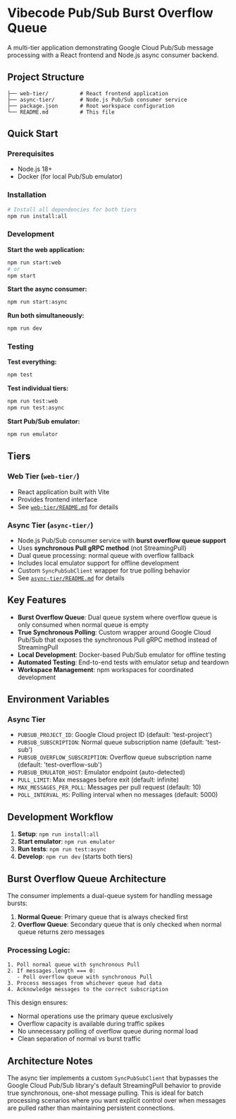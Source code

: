 # Vibecode Pub/Sub Burst Overflow Queue

A multi-tier application demonstrating Google Cloud Pub/Sub message processing with a React frontend and Node.js async consumer backend.

## Project Structure

```
├── web-tier/          # React frontend application
├── async-tier/        # Node.js Pub/Sub consumer service  
├── package.json       # Root workspace configuration
└── README.md          # This file
```

## Quick Start

### Prerequisites
- Node.js 18+
- Docker (for local Pub/Sub emulator)

### Installation
```bash
# Install all dependencies for both tiers
npm run install:all
```

### Development

**Start the web application:**
```bash
npm run start:web
# or
npm start
```

**Start the async consumer:**
```bash
npm run start:async
```

**Run both simultaneously:**
```bash
npm run dev
```

### Testing

**Test everything:**
```bash
npm test
```

**Test individual tiers:**
```bash
npm run test:web
npm run test:async
```

**Start Pub/Sub emulator:**
```bash
npm run emulator
```

## Tiers

### Web Tier (`web-tier/`)
- React application built with Vite
- Provides frontend interface
- See [`web-tier/README.md`](web-tier/README.md) for details

### Async Tier (`async-tier/`)
- Node.js Pub/Sub consumer service with **burst overflow queue support**
- Uses **synchronous Pull gRPC method** (not StreamingPull)
- Dual queue processing: normal queue with overflow fallback
- Includes local emulator support for offline development
- Custom `SyncPubSubClient` wrapper for true polling behavior
- See [`async-tier/README.md`](async-tier/README.md) for details

## Key Features

- **Burst Overflow Queue**: Dual queue system where overflow queue is only consumed when normal queue is empty
- **True Synchronous Polling**: Custom wrapper around Google Cloud Pub/Sub that exposes the synchronous Pull gRPC method instead of StreamingPull
- **Local Development**: Docker-based Pub/Sub emulator for offline testing
- **Automated Testing**: End-to-end tests with emulator setup and teardown
- **Workspace Management**: npm workspaces for coordinated development

## Environment Variables

### Async Tier
- `PUBSUB_PROJECT_ID`: Google Cloud project ID (default: 'test-project')
- `PUBSUB_SUBSCRIPTION`: Normal queue subscription name (default: 'test-sub')
- `PUBSUB_OVERFLOW_SUBSCRIPTION`: Overflow queue subscription name (default: 'test-overflow-sub')
- `PUBSUB_EMULATOR_HOST`: Emulator endpoint (auto-detected)
- `PULL_LIMIT`: Max messages before exit (default: infinite)
- `MAX_MESSAGES_PER_POLL`: Messages per pull request (default: 10)
- `POLL_INTERVAL_MS`: Polling interval when no messages (default: 5000)

## Development Workflow

1. **Setup**: `npm run install:all`
2. **Start emulator**: `npm run emulator`
3. **Run tests**: `npm run test:async`
4. **Develop**: `npm run dev` (starts both tiers)

## Burst Overflow Queue Architecture

The consumer implements a dual-queue system for handling message bursts:

1. **Normal Queue**: Primary queue that is always checked first
2. **Overflow Queue**: Secondary queue that is only checked when normal queue returns zero messages

### Processing Logic:
```
1. Poll normal queue with synchronous Pull
2. If messages.length === 0:
   - Poll overflow queue with synchronous Pull  
3. Process messages from whichever queue had data
4. Acknowledge messages to the correct subscription
```

This design ensures:
- Normal operations use the primary queue exclusively
- Overflow capacity is available during traffic spikes
- No unnecessary polling of overflow queue during normal load
- Clean separation of normal vs burst traffic

## Architecture Notes

The async tier implements a custom `SyncPubSubClient` that bypasses the Google Cloud Pub/Sub library's default StreamingPull behavior to provide true synchronous, one-shot message pulling. This is ideal for batch processing scenarios where you want explicit control over when messages are pulled rather than maintaining persistent connections.